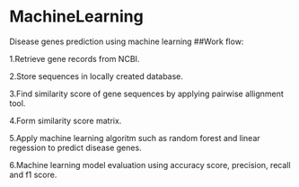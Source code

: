 # MachineLearning
Disease genes prediction using machine learning
##Work flow:

1.Retrieve gene records from NCBI.

2.Store sequences in locally created database.

3.Find similarity score of gene sequences by applying pairwise allignment tool.

4.Form similarity score matrix.

5.Apply machine learning algoritm such as random forest and linear regession to predict disease genes.

6.Machine learning model evaluation using accuracy score, precision, recall and f1 score.
